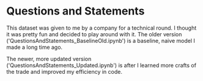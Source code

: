 # Questions and Statements
This dataset was given to me by a company for a technical round. I thought it was pretty fun and decided to play around with it. The older version ('QuestionsAndStatements_BaselineOld.ipynb') is a baseline, naive model I made a long time ago.

The newer, more updated version ('QuestionsAndStatements_Updated.ipynb') is after I learned more crafts of the trade and improved my efficiency in code.
